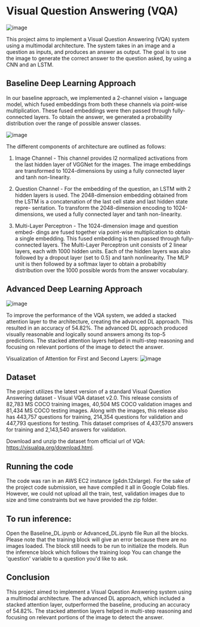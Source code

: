 # Visual Question Answering (VQA)
![image](https://user-images.githubusercontent.com/38180831/213107520-51c9c570-8be5-4ee1-b874-a0d78856b727.png)

This project aims to implement a Visual Question Answering (VQA) system using a multimodal architecture. The system takes in an image and a question as inputs, and produces an answer as output. The goal is to use the image to generate the correct answer to the question asked, by using a CNN and an LSTM.

## Baseline Deep Learning Approach
In our baseline approach, we implemented a 2-channel vision + language model, which fused embeddings from both these channels via point-wise multiplication. These fused embeddings were then passed through fully-connected layers. To obtain the answer, we generated a probability distribution over the range of
possible answer classes.

![image](https://user-images.githubusercontent.com/38180831/213108042-741bfe93-63de-4b9b-a958-0e2e3c489e74.png)


The different components of architecture are outlined as follows:

1. Image Channel - This channel provides l2 normalized activations from the
last hidden layer of VGGNet for the images. The image embeddings are
transformed to 1024-dimensions by using a fully connected layer and tanh
non-linearity.

2. Question Channel - For the embedding of the question, an LSTM with 2
hidden layers is used. The 2048-dimension embedding obtained from the
LSTM is a concatenation of the last cell state and last hidden state repre-
sentation. To transform the 2048-dimension encoding to 1024-dimensions,
we used a fully connected layer and tanh non-linearity.

3. Multi-Layer Perceptron - The 1024-dimension image and question embed-
dings are fused together via point-wise multiplication to obtain a single
embedding. This fused embedding is then passed through fully-connected
layers. The Multi-Layer Perceptron unit consists of 2 linear layers, each
with 1000 hidden units. Each of the hidden layers was also followed by a
dropout layer (set to 0.5) and tanh nonlinearity. The MLP unit is then
followed by a softmax layer to obtain a probabiltiy distribution over the
1000 possible words from the answer vocabulary.

## Advanced Deep Learning Approach

![image](https://user-images.githubusercontent.com/38180831/213108602-17595b09-fc7d-44ba-a687-faaf6943a1ed.png)

To improve the performance of the VQA system, we added a stacked attention layer to the architecture, creating the advanced DL approach. This resulted in an accuracy of 54.82%. The advanced DL approach produced visually reasonable and logically sound answers among its top-5 predictions. The stacked attention layers helped in multi-step reasoning and focusing on relevant portions of the image to detect the answer.

Visualization of Attention for First and Second Layers:
![image](https://user-images.githubusercontent.com/38180831/213108702-21243112-4cf6-4475-b30a-55baa16e965e.png)

## Dataset
The project utilizes the latest version of a standard Visual Question Answering dataset - Visual VQA dataset v2.0. This release consists of 82,783 MS COCO training images, 40,504 MS COCO validation images and 81,434 MS COCO testing images. Along with the images, this release also has 443,757 questions for training, 214,354 questions for validation and 447,793 questions for testing. This dataset comprises of 4,437,570 answers for training and 2,143,540 answers for validation. 

Download and unzip the dataset from official url of VQA: https://visualqa.org/download.html.

## Running the code
The code was ran in an AWS EC2 instance (g4dn.12xlarge). For the sake of the project code submission, we have compiled it all in Google Colab files. However, we could not upload all the train, test, validation images due to size and time constraints but we have provided the zip folder.

## To run inference:

Open the Baseline_DL.ipynb or Advanced_DL.ipynb file
Run all the blocks. Please note that the training block will give an error because there are no images loaded. The block still needs to be run to initialize the models.
Run the inference block which follows the training loop
You can change the 'question' variable to a question you'd like to ask.

## Conclusion
This project aimed to implement a Visual Question Answering system using a multimodal architecture. The advanced DL approach, which included a stacked attention layer, outperformed the baseline, producing an accuracy of 54.82%. The stacked attention layers helped in multi-step reasoning and focusing on relevant portions of the image to detect the answer.
